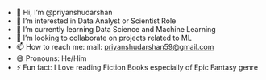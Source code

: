 - 👋 Hi, I’m @priyanshudarshan
- 👀 I’m interested in Data Analyst or Scientist Role
- 🌱 I’m currently learning Data Science and Machine Learning
- 💞️ I’m looking to collaborate on projects related to ML
- 📫 How to reach me: mail: priyanshudarshan59@gmail.com
- 😄 Pronouns: He/Him
- ⚡ Fun fact: I Love reading Fiction Books especially of Epic Fantasy genre

<!---
priyanshudarshan/priyanshudarshan is a ✨ special ✨ repository because its `README.md` (this file) appears on your GitHub profile.
You can click the Preview link to take a look at your changes.
--->
